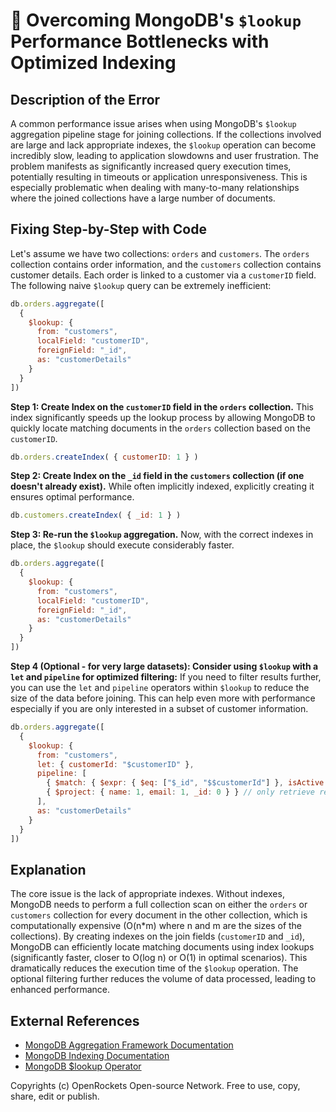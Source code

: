 # 🐞 Overcoming MongoDB's `$lookup` Performance Bottlenecks with Optimized Indexing


## Description of the Error

A common performance issue arises when using MongoDB's `$lookup` aggregation pipeline stage for joining collections.  If the collections involved are large and lack appropriate indexes, the `$lookup` operation can become incredibly slow, leading to application slowdowns and user frustration.  The problem manifests as significantly increased query execution times, potentially resulting in timeouts or application unresponsiveness.  This is especially problematic when dealing with many-to-many relationships where the joined collections have a large number of documents.

## Fixing Step-by-Step with Code

Let's assume we have two collections: `orders` and `customers`.  The `orders` collection contains order information, and the `customers` collection contains customer details.  Each order is linked to a customer via a `customerID` field.  The following naive `$lookup` query can be extremely inefficient:

```javascript
db.orders.aggregate([
  {
    $lookup: {
      from: "customers",
      localField: "customerID",
      foreignField: "_id",
      as: "customerDetails"
    }
  }
])
```

**Step 1: Create Index on the `customerID` field in the `orders` collection.**  This index significantly speeds up the lookup process by allowing MongoDB to quickly locate matching documents in the `orders` collection based on the `customerID`.

```javascript
db.orders.createIndex( { customerID: 1 } )
```

**Step 2: Create Index on the `_id` field in the `customers` collection (if one doesn't already exist).**  While often implicitly indexed, explicitly creating it ensures optimal performance.

```javascript
db.customers.createIndex( { _id: 1 } )
```

**Step 3: Re-run the `$lookup` aggregation.**  Now, with the correct indexes in place, the `$lookup` should execute considerably faster.

```javascript
db.orders.aggregate([
  {
    $lookup: {
      from: "customers",
      localField: "customerID",
      foreignField: "_id",
      as: "customerDetails"
    }
  }
])
```

**Step 4 (Optional - for very large datasets): Consider using `$lookup` with a `let` and `pipeline` for optimized filtering:**  If you need to filter results further, you can use the `let` and `pipeline` operators within `$lookup` to reduce the size of the data before joining.  This can help even more with performance especially if you are only interested in a subset of customer information.

```javascript
db.orders.aggregate([
  {
    $lookup: {
      from: "customers",
      let: { customerId: "$customerID" },
      pipeline: [
        { $match: { $expr: { $eq: ["$_id", "$$customerId"] }, isActive: true } }, //Additional Filter
        { $project: { name: 1, email: 1, _id: 0 } } // only retrieve relevant fields
      ],
      as: "customerDetails"
    }
  }
])
```

## Explanation

The core issue is the lack of appropriate indexes.  Without indexes, MongoDB needs to perform a full collection scan on either the `orders` or `customers` collection for every document in the other collection, which is computationally expensive (O(n*m) where n and m are the sizes of the collections). By creating indexes on the join fields (`customerID` and `_id`), MongoDB can efficiently locate matching documents using index lookups (significantly faster, closer to O(log n) or O(1) in optimal scenarios). This dramatically reduces the execution time of the `$lookup` operation.  The optional filtering further reduces the volume of data processed, leading to enhanced performance.

## External References

* [MongoDB Aggregation Framework Documentation](https://www.mongodb.com/docs/manual/aggregation/)
* [MongoDB Indexing Documentation](https://www.mongodb.com/docs/manual/indexes/)
* [MongoDB $lookup Operator](https://www.mongodb.com/docs/manual/reference/operator/aggregation/lookup/)


Copyrights (c) OpenRockets Open-source Network. Free to use, copy, share, edit or publish.

